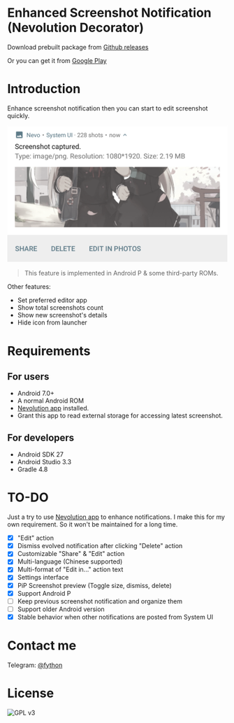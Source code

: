 Enhanced Screenshot Notification (Nevolution Decorator)
====

Download prebuilt package from [Github releases](https://github.com/fython/EnhancedScreenshotNotification/releases)

Or you can get it from [Google Play](https://play.google.com/store/apps/details?id=moe.feng.nevo.decorators.enscreenshot)

# Introduction

Enhance screenshot notification then you can start to edit screenshot quickly.

![Screenshot](.github/screenshot.png)

> This feature is implemented in Android P & some third-party ROMs.

Other features:

- Set preferred editor app
- Show total screenshots count
- Show new screenshot's details
- Hide icon from launcher

# Requirements

## For users

- Android 7.0+
- A normal Android ROM
- [Nevolution app](https://play.google.com/store/apps/details?id=com.oasisfeng.nevo) installed.
- Grant this app to read external storage for accessing latest screenshot.

## For developers

- Android SDK 27
- Android Studio 3.3
- Gradle 4.8

# TO-DO

Just a try to use [Nevolution app](https://play.google.com/store/apps/details?id=com.oasisfeng.nevo) to enhance notifications. I make this for my own requirement. So it won't be maintained for a long time.

- [x] "Edit" action
- [x] Dismiss evolved notification after clicking "Delete" action
- [x] Customizable "Share" & "Edit" action
- [x] Multi-language (Chinese supported)
- [x] Multi-format of "Edit in..." action text
- [x] Settings interface
- [x] PiP Screenshot preview (Toggle size, dismiss, delete)
- [x] Support Android P
- [ ] Keep previous screenshot notification and organize them
- [ ] Support older Android version
- [x] Stable behavior when other notifications are posted from System UI

# Contact me

Telegram: [@fython](https://t.me/fython)

# License

![GPL v3](https://www.gnu.org/graphics/gplv3-127x51.png)